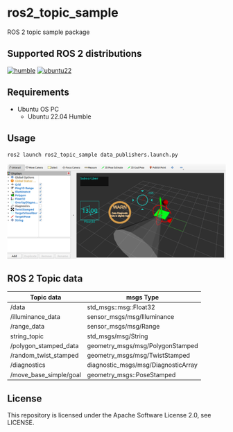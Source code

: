 # ros2_topic_sample
ROS 2 topic sample package

## Supported ROS 2 distributions

[![humble][humble-badge]][humble]
[![ubuntu22][ubuntu22-badge]][ubuntu22]

## Requirements
- Ubuntu OS PC
  - Ubuntu 22.04 Humble

## Usage

```
ros2 launch ros2_topic_sample data_publishers.launch.py 
```

![ros2 topic img](/img/ros2_topic_sample.png)

## ROS 2 Topic data

| Topic data             | msgs Type                           |
| -------------          | -------------                       |
| /data                  | std_msgs::msg::Float32              |
| /illuminance_data      | sensor_msgs/msg/Illuminance         |
| /range_data            | sensor_msgs/msg/Range               |
| string_topic           | std_msgs/msg/String                 |
| /polygon_stamped_data  | geometry_msgs/msg/PolygonStamped    |
| /random_twist_stamped  | geometry_msgs/msg/TwistStamped      |
| /diagnostics           | diagnostic_msgs/msg/DiagnosticArray |
| /move_base_simple/goal | geometry_msgs::PoseStamped          |

## License
This repository is licensed under the Apache Software License 2.0, see LICENSE.

[humble-badge]: https://img.shields.io/badge/-HUMBLE-orange?style=flat-square&logo=ros
[humble]: https://docs.ros.org/en/humble/index.html

[ubuntu22-badge]: https://img.shields.io/badge/-UBUNTU%2022%2E04-blue?style=flat-square&logo=ubuntu&logoColor=white
[ubuntu22]: https://releases.ubuntu.com/jammy/